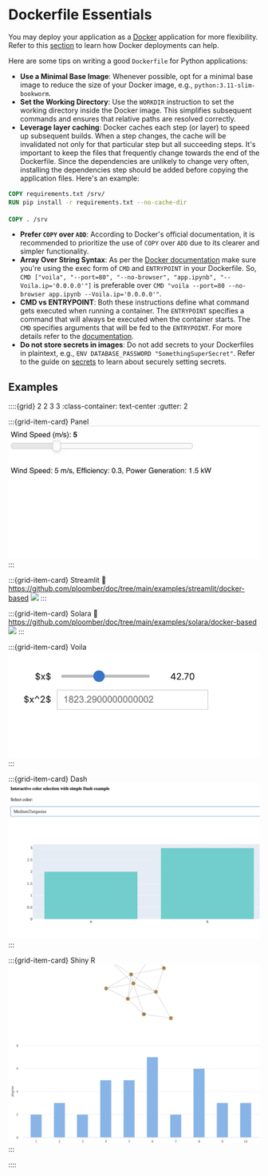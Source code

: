 # Dockerfile Essentials

You may deploy your application as a [Docker](../apps/docker.md) application for more flexibility. Refer to this [section](../faq/faq.md#customize-deployment) to learn how Docker deployments can help.

Here are some tips on writing a good `Dockerfile` for Python applications:

* **Use a Minimal Base Image**: Whenever possible, opt for a minimal base image to reduce the size of your Docker image, e.g., `python:3.11-slim-bookworm`.
* **Set the Working Directory**: Use the `WORKDIR` instruction to set the working directory inside the Docker image. This simplifies subsequent commands and ensures that relative paths are resolved correctly.
* **Leverage layer caching**: Docker caches each step (or layer) to speed up subsequent builds. When a step changes, the cache will be invalidated not only for that particular step but all succeeding steps. It's important to keep the files that frequently change towards the end of the Dockerfile. Since the dependencies are unlikely to change very often, installing the dependencies step should be added before copying the application files. Here's an example:

```Dockerfile
COPY requirements.txt /srv/
RUN pip install -r requirements.txt --no-cache-dir

COPY . /srv
```
* **Prefer `COPY` over `ADD`**: According to Docker's official documentation, it is recommended to prioritize the use of `COPY` over `ADD` due to its clearer and simpler functionality.
* **Array Over String Syntax**: As per the [Docker documentation](https://docs.docker.com/compose/faq/#why-do-my-services-take-10-seconds-to-recreate-or-stop) make sure you're using the exec form of `CMD` and `ENTRYPOINT` in your Dockerfile. So, `CMD ["voila", "--port=80", "--no-browser", "app.ipynb", "--Voila.ip='0.0.0.0'"]` is preferable over `CMD "voila --port=80 --no-browser app.ipynb --Voila.ip='0.0.0.0'"`.
* **CMD vs ENTRYPOINT**: Both these instructions define what command gets executed when running a container. The `ENTRYPOINT` specifies a command that will always be executed when the container starts. The `CMD` specifies arguments that will be fed to the `ENTRYPOINT`. For more details refer to the [documentation](https://docs.docker.com/reference/dockerfile/#understand-how-cmd-and-entrypoint-interact).
* **Do not store secrets in images**: Do not add secrets to your Dockerfiles in plaintext, e.g., `ENV DATABASE_PASSWORD "SomethingSuperSecret"`. Refer to the guide on [secrets](./secrets.md) to learn about securely setting secrets.

## Examples

::::{grid} 2 2 3 3
:class-container: text-center
:gutter: 2

:::{grid-item-card} Panel
[![](../../examples/panel/docker-based/screenshot.webp)](https://github.com/ploomber/doc/tree/main/examples/panel/docker-based)
:::

:::{grid-item-card} Streamlit
:link: https://github.com/ploomber/doc/tree/main/examples/streamlit/docker-based
![](https://github.com/ploomber/doc/raw/main/examples/streamlit/docker-based/screenshot.webp)
:::

:::{grid-item-card} Solara
:link: https://github.com/ploomber/doc/tree/main/examples/solara/docker-based
![](https://github.com/ploomber/doc/raw/main/examples/solara/docker-based/screenshot.webp)
:::

:::{grid-item-card} Voila
[![](../../examples/voila/docker-based/screenshot.webp)](https://github.com/ploomber/doc/tree/main/examples/voila/docker-based)
:::

:::{grid-item-card} Dash
[![](../../examples/dash/docker-based/screenshot.webp)](https://github.com/ploomber/doc/tree/main/examples/dash/docker-based)
:::

:::{grid-item-card} Shiny R
[![](../../examples/shiny-r/igraph/screenshot.webp)](https://github.com/ploomber/doc/tree/main/examples/shiny-r/igraph)
:::


::::
